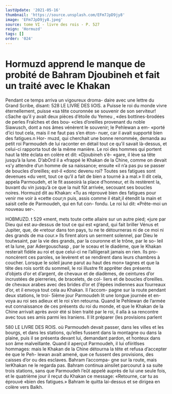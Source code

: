 ```yaml
---
lastUpdate: '2021-05-16'
thumbnail: 'https://source.unsplash.com/EFm7JpD9jy8'
image: 'EFm7JpD9jy8.jpeg'
source: tome VI - livre des rois - P. 527
reign: 'Hormuzd'
tags: []
order: '024'
---
```


# Hormuzd apprend le manque de probité de Bahram Djoubineh et fait un traité avec le Khakan

Pendant ce temps arriva un vigoureux droma- daire avec une lettre du Grand Scribe, disant:
528 LE LIVRE DES liOlS.
a Puisse le roi du monde vivre éternellement, puisse
«sa tête couronnée se souvenir de son serviteur! cSache qu’il y avait deux pièces d’étoile du Yemeu ,
«des bottines-brodées de perles Fraîches et des bou- «cles d’oreilles provenant du noble Siawusch, dont a nos âmes vénèrent le souvenir; le Pehlewan a em- «porté d’ici tout cela, mais il ne faut pas s’en éton-
nuer, car il avait supporté bien des fatigues.n Hor- muzd, qui cherchait une bonne renommée, demanda au petit roi Parmoudeh de lui raconter en détail tout
ce qu’il savait là-dessus, et celui-ci rapporta tout de la même manière. Le roi des hommes qui portent haut la tête éclata en colère et dit: «Djoubineh s’é-
«gare, il lève sa tête jusqu’à la lune. D’abOrd il a
«frappé le Khakan de la Chine, comme on devait «s’y attendre d’un homme de sa naissance; ensuite
«il n’a pas pu se passer de boucles d’oreilles; est-il
«donc devenu roi? Toutes ses fatigues sont devenues «du vent, tout ce qu’il a fait de bien a tourné à
a mal.»
Il dit cela, appela Parmoudeh, et le fit asseoirà la place d’honneur, et ils restèrent la, buvant du
vin jusqu’à ce que la nuit fût arrivée, secouant ses
boucles noires. Hormuzd dit au Khakan: «Tu as réprouvé bien des fatigues pour venir me voir à «cette cour;n puis, assis comme il était,il étendit la
main et saisit celle de Parmoudeh, qui en fut con- fondu. Le roi lui dit: «Prête-moi un nouveau ser-.

HOBMUZD. t 529 «ment, mets toute cette allaire sur un autre pied;
«jure par Dieu qui est au-dessus de tout ce qui est «grand, qui fait briller Vénus et Jupiter, que, de «retour dans ton pays, tu ne te détourneras ni de
ce moi ni des grands de ma cour.» Ils firent alors un serment solennel, par Dieu le toutwsaint, par la vie des grands, par la couronne et le trône, par le so-
leil et la lune, par Adergouschasp , par le sceau et le diadème, que le Khakan resterait fidèle au roi et que celui-ci ne l’alliigerait jamais en rien. Ils pro- noncèrent ces paroles, se levèrent et se rendirent dans leurs chambres à coucher.
Lorsque le soleil jaune parut au haut des mon» tagnes et que la tête des rois sortit du sommeil, le roi illustre fit apprêter des présents d’objets d’or et d’argent, de chevaux et de diadèmes, de ceintures d’or incrustées de pierreries, de bracelets, de col-
liers et de boucles d’oreilles. de chevaux arabes avec des brides d’or et (l’épées indiennes aux fourreaux
d’or, et il envoya tout cela au Khakan. Il l’accom-
pagne sur la route pendant deux stations, le troi- 5ième jour Parmoudeh lit une longue journée et en- voya au roi ses adieux et le roi s’en retourna.
Quand le Pehlewan de l’armée eut connaissance de ces présents du roi du monde, et que le Khakan de la Chine arrivait après avoir été si bien traité par
le roi, il alla à sa rencontre avec tous ses amis parmi les Iraniens. Il lit préparer (les provisions parlent

580 LE LIVRE DES ROIS.
où Parmoudeh devait passer, dans les villes et les bourgs, et dans les stations, qu’elles fussent dans
la montagne ou dans la plaine, puis il se présenta devant lui, demandant pardon, et honteux dans son âme malveillante. Quand il aperçut Parmoudeh, il
lui ofiiritlses hommages: mais le Khakan de la Chine détourna la tête et refusa d’accepter ée que le Peh-
lewan avait amené, que ce fussent des provisions, des caisses d’or ou des esclaves. Bahram l’accompa-
gne sur la route, mais lerKhakan ne le regarda pas. Bahram continua ainsilet parcourut à sa suite trois stations, sans que Parmoudeh l’eût appelé auprès
de lui une seule fois, et le quatrième jour il reçut
du Khakan ce message: «Retourne, car tu as éprouvé «bien des fatigues.» Bahram le quitta lai-dessus et
se dirigea en colère vers Balkh.
